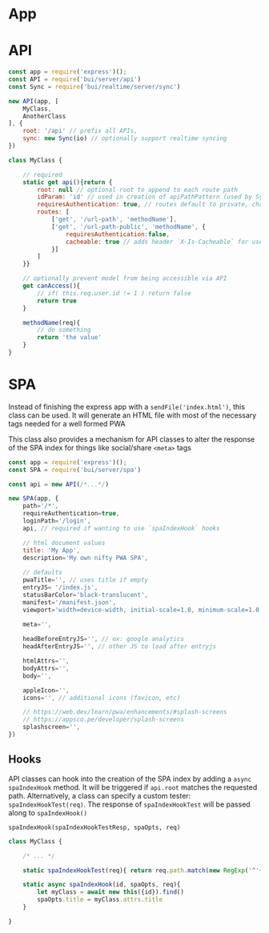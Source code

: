 # App

# API

```js
const app = require('express')();
const API = require('bui/server/api')
const Sync = require('bui/realtime/server/sync')

new API(app, [
    MyClass,
    AnotherClass
], {
    root: '/api' // prefix all APIs,
    sync: new Sync(io) // optionally support realtime syncing
})

class MyClass {

    // required
    static get api(){return {
        root: null // optional root to append to each route path
        idParam: 'id' // used in creation of apiPathPattern (used by Sync)
        requiresAuthentication: true, // routes default to private, change to make all public
        routes: [
            ['get', '/url-path', 'methodName'],
            ['get', '/url-path-public', 'methodName', {
                requiresAuthentication:false,
                cacheable: true // adds header `X-Is-Cacheable` for use with service worker
            }]
        ]
    }}

    // optionally prevent model from being accessible via API
    get canAccess(){ 
        // if( this.req.user.id != 1 ) return false
        return true
    }

    methodName(req){
        // do something
        return 'the value'
    }
}
```


# SPA

Instead of finishing the express app with a `sendFile('index.html')`, this class can be used. It will generate an HTML file with most of the necessary tags needed for a well formed PWA

This class also provides a mechanism for API classes to alter the response of the SPA index for things like social/share `<meta>` tags

```js
const app = require('express')();
const SPA = require('bui/server/spa')

const api = new API(/*...*/)

new SPA(app, {
    path='/*', 
    requireAuthentication=true, 
    loginPath='/login',
    api, // required if wanting to use `spaIndexHook` hooks

    // html document values
    title: 'My App',
    description='My own nifty PWA SPA',
    
    // defaults
    pwaTitle='', // uses title if empty
    entryJS= '/index.js',
    statusBarColor='black-translucent',
    manifest='/manifest.json',
    viewport='width=device-width, initial-scale=1.0, minimum-scale=1.0, maximum-scale=1.0, viewport-fit=cover, user-scalable=no',
    
    meta='',

    headBeforeEntryJS='', // ex: google analytics
    headAfterEntryJS='', // other JS to load after entryjs

    htmlAttrs='',
    bodyAttrs='',
    body='',

    appleIcon='',
    icons='', // additional icons (favicon, etc)

    // https://web.dev/learn/pwa/enhancements/#splash-screens
    // https://appsco.pe/developer/splash-screens
    splashscreen='',
})
```

## Hooks
API classes can hook into the creation of the SPA index by adding a `async spaIndexHook` method. It will be triggered if `api.root` matches the requested path. Alternatively, a class can specify a custom tester: `spaIndexHookTest(req)`. The response of `spaIndexHookTest` will be passed along to `spaIndexHook()`

`spaIndexHook(spaIndexHookTestResp, spaOpts, req)`

```js
class MyClass {

    /* ... */

    static spaIndexHookTest(req){ return req.path.match(new RegExp('^'+this.api.root+'/([0-9]+)/?'))?.[1] }

    static async spaIndexHook(id, spaOpts, req){
        let myClass = await new this({id}).find()
        spaOpts.title = myClass.attrs.title
    }

}
```